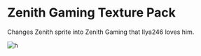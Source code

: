 # Zenith Gaming Texture Pack
Changes Zenith sprite into Zenith Gaming that Ilya246 loves him.

![h](https://repository-images.githubusercontent.com/380287826/fc487480-d61b-11eb-8639-e4666bab7589)
